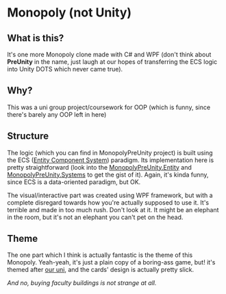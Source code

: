 # Monopoly (not Unity)
## What is this?
It's one more Monopoly clone made with C# and WPF (don't think about **PreUnity** in the name, just laugh at our hopes of transferring the ECS logic into Unity DOTS which never came true).

## Why?
This was a uni group project/coursework for OOP (which is funny, since there's barely any OOP left in here)

## Structure
The logic (which you can find in MonopolyPreUnity project) is built using the ECS ([Entity Component System](https://en.wikipedia.org/wiki/Entity_component_system)) paradigm. Its implementation here is pretty straightforward (look into the [MonopolyPreUnity.Entity](https://github.com/BardiTheWeird/MonopolyPreUnity/tree/master/MonopolyPreUnity/Entity) and [MonopolyPreUnity.Systems](https://github.com/BardiTheWeird/MonopolyPreUnity/tree/master/MonopolyPreUnity/Systems) to get the gist of it). Again, it's kinda funny, since ECS is a data-oriented paradigm, but OK.

The visual/interactive part was created using WPF framework, but with a complete disregard towards how you're actually supposed to use it. It's terrible and made in too much rush. Don't look at it. It might be an elephant in the room, but it's not an elephant you can't pet on the head.

## Theme
The one part which I think is actually fantastic is the theme of this Monopoly. Yeah-yeah, it's just a plain copy of a boring-ass game, but! it's themed after [our uni](https://en.wikipedia.org/wiki/Igor_Sikorsky_Kyiv_Polytechnic_Institute), and the cards' design is actually pretty slick.

*And no, buying faculty buildings is not strange at all.*
